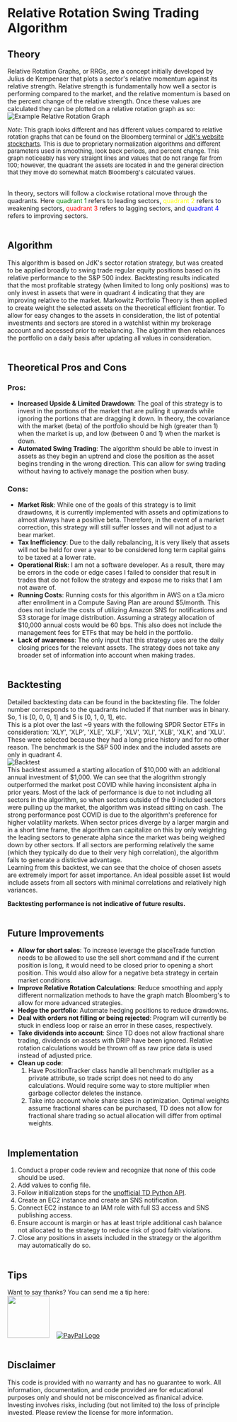 # Relative Rotation Swing Trading Algorithm
## Theory
Relative Rotation Graphs, or RRGs, are a concept initially developed by Julius de Kempenaer that plots a sector's relative momentum against its relative strength. Relative strength is fundamentally how well a sector is performing compared to the market, and the relative momentum is based on the percent change of the relative strength. Once these values are calculated they can be plotted on a relative rotation graph as so:<br>
![Example Relative Rotation Graph](http://rrg.tathgir.com/example-rrg-new.png) <br>

<span style="font-size:10pt;">*Note*: This graph looks different and has different values compared to relative rotation graphs that can be found on the Bloomberg terminal or [JdK's website stockcharts](stockcharts.com). This is due to proprietary normalization algorithms and different parameters used in smoothing, look back periods, and percent change. This graph noticeably has very straight lines and values that do not range far from 100; however, the quadrant the assets are located in and the general direction that they move do somewhat match Bloomberg's calculated values.</span><br><br>

In theory, sectors will follow a clockwise rotational move through the quadrants. Here <span style="color:green">quadrant 1</span> refers to leading sectors, <span style="color:yellow">quadrant 2</span> refers to weakening sectors, <span style="color:red">quadrant 3</span> refers to lagging sectors, and <span style="color:blue">quadrant 4</span> refers to improving sectors. <br><br>

## Algorithm
This algorithm is based on JdK's sector rotation strategy, but was created to be applied broadly to swing trade regular equity positions based on its relative performance to the S&P 500 index. Backtesting results indicated that the most profitable strategy (when limited to long only positions) was to only invest in assets that were in quadrant 4 indicating that they are improving relative to the market. Markowitz Portfolio Theory is then applied to create weight the selected assets on the theoretical efficient frontier. To allow for easy changes to the assets in consideration, the list of potential investments and sectors are stored in a watchlist within my brokerage account and accessed prior to rebalancing. The algorithm then rebalances the portfolio on a daily basis after updating all values in consideration.<br><br>

## Theoretical Pros and Cons
### Pros:
* **Increased Upside & Limited Drawdown**: The goal of this strategy is to invest in the portions of the market that are pulling it upwards while ignoring the portions that are dragging it down. In theory, the covariance with the market (beta) of the portfolio should be high (greater than 1) when the market is up, and low (between 0 and 1) when the market is down.
* **Automated Swing Trading**: The algorithm should be able to invest in assets as they begin an uptrend and close the position as the asset begins trending in the wrong direction. This can allow for swing trading without having to actively manage the position when busy.<br>
### Cons:
* **Market Risk**: While one of the goals of this strategy is to limit drawdowns, it is currently implemented with assets and optimizations to almost always have a positive beta. Therefore, in the event of a market correction, this strategy will still suffer losses and will not adjust to a bear market.
* **Tax Inefficiency**: Due to the daily rebalancing, it is very likely that assets will not be held for over a year to be considered long term capital gains to be taxed at a lower rate.
* **Operational Risk**: I am not a software developer. As a result, there may be errors in the code or edge cases I failed to consider that result in trades that do not follow the strategy and expose me to risks that I am not aware of.
* **Running Costs**: Running costs for this algorithm in AWS on a t3a.micro after enrollment in a Compute Saving Plan are around $5/month. This does not include the costs of utilizing Amazon SNS for notifications and S3 storage for image distribution. Assuming a strategy allocation of $10,000 annual costs would be 60 bps. This also does not include the management fees for ETFs that may be held in the portfolio.
* **Lack of awareness**: The only input that this strategy uses are the daily closing prices for the relevant assets. The strategy does not take any broader set of information into account when making trades.<br><br>

## Backtesting
Detailed backtesting data can be found in the backtesting file. The folder number corresponds to the quadrants included if that number was in binary. So, 1 is [0, 0, 0, 1] and 5 is [0, 1, 0, 1], etc.<br>
This is a plot over the last ~9 years with the following SPDR Sector ETFs in consideration: 'XLY', 'XLP', 'XLE', 'XLF', 'XLV', 'XLI', 'XLB', 'XLK', and 'XLU'. These were selected because they had a long price history and for no other reason. The benchmark is the S&P 500 index and the included assets are only in quadrant 4.<br>
![Backtest](http://rrg.tathgir.com/example-backtest-new.png)<br>
This backtest assumed a starting allocation of $10,000 with an additional annual investment of $1,000. We can see that the alogrithm strongly outperformed the market post COVID while having inconsistent alpha in prior years. Most of the lack of performance is due to not including all sectors in the algorithm, so when sectors outside of the 9 included sectors were pulling up the market, the algorithm was instead sitting on cash. The strong performance post COVID is due to the algorithm's preference for higher volatility markets. When sector prices diverge by a larger margin and in a short time frame, the algorithm can capitalize on this by only weighting the leading sectors to generate alpha since the market was being weighed down by other sectors. If all sectors are performing relatively the same (which they typically do due to their very high correlation), the algorithm fails to generate a distictive advantage.<br>
Learning from this backtest, we can see that the choice of chosen assets are extremely import for asset importance. An ideal possible asset list would include assets from all sectors with minimal correlations and relatively high variances.<br>

**Backtesting performance is not indicative of future results.**<br><br>

## Future Improvements
* **Allow for short sales**: To increase leverage the placeTrade function needs to be allowed to use the sell short command and if the current position is long, it would need to be closed prior to opening a short position. This would also allow for a negative beta strategy in certain market conditions.
* **Improve Relative Rotation Calculations**: Reduce smoothing and apply different normalization methods to have the graph match Bloomberg's to allow for more advanced strategies.
* **Hedge the portfolio**: Automate hedging positions to reduce drawdowns.
* **Deal with orders not filling or being rejected**: Program will currently be stuck in endless loop or raise an error in these cases, respectively.
* **Take dividends into account**: Since TD does not allow fractional share trading, dividends on assets with DRIP have been ignored. Relative rotation calculations would be thrown off as raw price data is used instead of adjusted price.
* **Clean up code**:
    1. Have PositionTracker class handle all benchmark multiplier as a private attribute, so trade script does not need to do any calculations. Would require some way to store multiplier when garbage collector deletes the instance.
    2. Take into account whole share sizes in optimization. Optimal weights assume fractional shares can be purchased, TD does not allow for fractional share trading so actual allocation will differ from optimal weights.<br><br>

## Implementation
1. Conduct a proper code review and recognize that none of this code should be used.
2. Add values to config file.
3. Follow initialization steps for the [unofficial TD Python API](https://github.com/areed1192/td-ameritrade-python-api).
4. Create an EC2 instance and create an SNS notification.
5. Connect EC2 instance to an IAM role with full S3 access and SNS publishing access.
6. Ensure account is margin or has at least triple additional cash balance not allocated to the strategy to reduce risk of good faith violations.
7. Close any positions in assets included in the strategy or the algorithm may automatically do so.<br><br>


## Tips
Want to say thanks? You can send me a tip here:<br>
[<img src="https://cdn1.venmo.com/marketing/images/branding/venmo-icon.svg" width="95" height="95" />](https://venmo.com/code?user_id=2901264383868928600&created=1642144602.2140841&printed=1)&nbsp;&nbsp;&nbsp;&nbsp;[![PayPal Logo](https://www.paypalobjects.com/webstatic/mktg/logo/pp_cc_mark_74x46.jpg)](https://paypal.me/ShauryaTathgir)<br><br>


## Disclaimer
This code is provided with no warranty and has no guarantee to work. All information, documentation, and code provided are for educational purposes only and should not be misconceived as finanical advice. Investing involves risks, including (but not limited to) the loss of principle invested. Please review the license for more information.